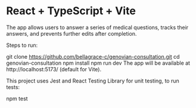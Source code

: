 # React + TypeScript + Vite

The app allows users to answer a series of medical questions, tracks their answers, and prevents further edits after completion.

Steps to run:

git clone https://github.com/bellagrace-c/genovian-consultation.git
cd genovian-consultation
npm install
npm run dev
The app will be available at http://localhost:5173/ (default for Vite).


This project uses Jest and React Testing Library for unit testing, to run tests:

npm test
